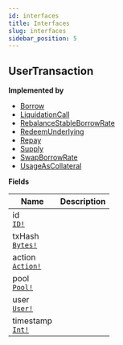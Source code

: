 ```yaml
---
id: interfaces
title: Interfaces
slug: interfaces
sidebar_position: 5
---
```


## UserTransaction



<p style={{ marginBottom: "0.4em" }}><strong>Implemented by</strong></p>

- [Borrow](/docs/Fantom-v3/objects#borrow)
- [LiquidationCall](/docs/Fantom-v3/objects#liquidationcall)
- [RebalanceStableBorrowRate](/docs/Fantom-v3/objects#rebalancestableborrowrate)
- [RedeemUnderlying](/docs/Fantom-v3/objects#redeemunderlying)
- [Repay](/docs/Fantom-v3/objects#repay)
- [Supply](/docs/Fantom-v3/objects#supply)
- [SwapBorrowRate](/docs/Fantom-v3/objects#swapborrowrate)
- [UsageAsCollateral](/docs/Fantom-v3/objects#usageascollateral)

<p style={{ marginBottom: "0.4em" }}><strong>Fields</strong></p>

<table>
<thead><tr><th>Name</th><th>Description</th></tr></thead>
<tbody>
<tr>
<td>
id<br />
<a href="/docs/Fantom-v3/scalars#id"><code>ID!</code></a>
</td>
<td>

</td>
</tr>
<tr>
<td>
txHash<br />
<a href="/docs/Fantom-v3/scalars#bytes"><code>Bytes!</code></a>
</td>
<td>

</td>
</tr>
<tr>
<td>
action<br />
<a href="/docs/Fantom-v3/enums#action"><code>Action!</code></a>
</td>
<td>

</td>
</tr>
<tr>
<td>
pool<br />
<a href="/docs/Fantom-v3/objects#pool"><code>Pool!</code></a>
</td>
<td>

</td>
</tr>
<tr>
<td>
user<br />
<a href="/docs/Fantom-v3/objects#user"><code>User!</code></a>
</td>
<td>

</td>
</tr>
<tr>
<td>
timestamp<br />
<a href="/docs/Fantom-v3/scalars#int"><code>Int!</code></a>
</td>
<td>

</td>
</tr>
</tbody>
</table>

